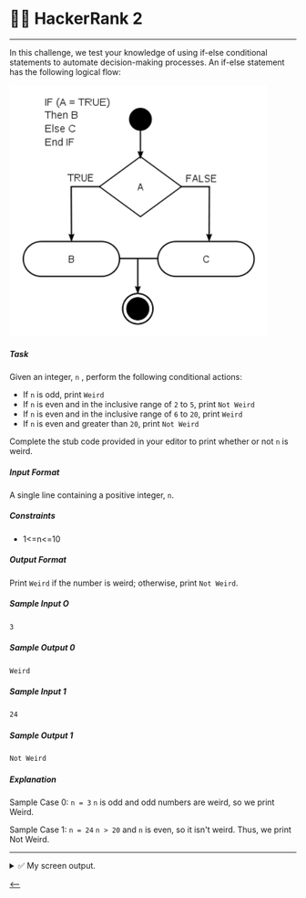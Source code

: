 # 🧑‍💻 HackerRank 2

---

In this challenge, we test your knowledge of using if-else conditional statements to automate decision-making processes. An if-else statement has the following logical flow:

![java-if-else](./images/java-if-else.png)

##### Task

Given an integer, `n` , perform the following conditional actions:
- If `n` is odd, print `Weird`
- If `n` is even and in the inclusive range of `2` to `5`, print `Not Weird`
- If `n` is even and in the inclusive range of `6` to `20`, print `Weird`
- If `n` is even and greater than `20`, print `Not Weird`

Complete the stub code provided in your editor to print whether or not `n` is weird.

##### Input Format

A single line containing a positive integer, `n`.

##### Constraints

- 1<=n<=10

##### Output Format

Print `Weird` if the number is weird; otherwise, print `Not Weird`.

##### Sample Input O

```txt
3
```

##### Sample Output 0

```txt
Weird
```

##### Sample Input 1

```txt
24
```

##### Sample Output 1

```txt
Not Weird
```

##### Explanation

Sample Case 0: `n = 3`
`n` is odd and odd numbers are weird, so we print Weird.

Sample Case 1: `n = 24`
`n > 20` and `n` is even, so it isn't weird. Thus, we print Not Weird.

---

<details>
<summary>✅ My screen output.</summary>
    <img src="./images/output1.png" title="output1"  alt="output1"/>
    <img src="./images/output2.png" title="output2"  alt="output2"/>
</details>

[<--](../ReadMe.md)